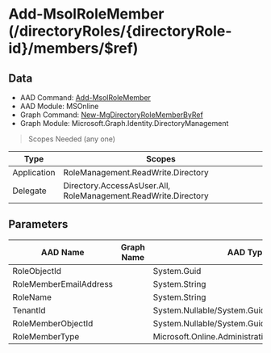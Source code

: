 # Add-MsolRoleMember (/directoryRoles/{directoryRole-id}/members/$ref)

## Data

+ AAD Command: [Add-MsolRoleMember](https://docs.microsoft.com/en-us/powershell/module/MSOnline/Add-MsolRoleMember)
+ AAD Module: MSOnline
+ Graph Command: [New-MgDirectoryRoleMemberByRef](https://docs.microsoft.com/en-us/powershell/module/Microsoft.Graph.Identity.DirectoryManagement/New-MgDirectoryRoleMemberByRef)
+ Graph Module: Microsoft.Graph.Identity.DirectoryManagement

> Scopes Needed (any one)

|Type|Scopes|
|---|---|
|Application|RoleManagement.ReadWrite.Directory|
|Delegate|Directory.AccessAsUser.All, RoleManagement.ReadWrite.Directory|

## Parameters

|AAD Name|Graph Name|AAD Type|Graph Type|Infos|
|---|---|---|---|---|
|RoleObjectId||System.Guid|||
|RoleMemberEmailAddress||System.String|||
|RoleName||System.String|||
|TenantId||System.Nullable/System.Guid|||
|RoleMemberObjectId||System.Nullable/System.Guid|||
|RoleMemberType||Microsoft.Online.Administration.RoleMemberType|||

